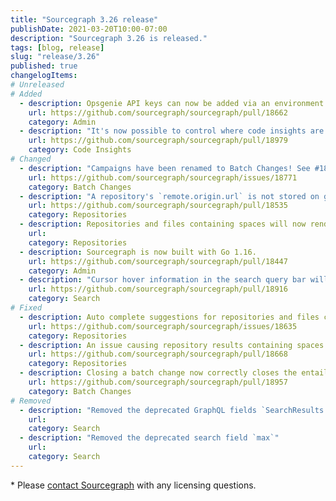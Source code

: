```yaml
---
title: "Sourcegraph 3.26 release"
publishDate: 2021-03-20T10:00-07:00
description: "Sourcegraph 3.26 is released."
tags: [blog, release]
slug: "release/3.26"
published: true
changelogItems:
# Unreleased
# Added
  - description: Opsgenie API keys can now be added via an environment variable.
    url: https://github.com/sourcegraph/sourcegraph/pull/18662
    category: Admin
  - description: "It's now possible to control where code insights are displayed through the boolean settings `insights.displayLocation.homepage`, `insights.displayLocation.insightsPage` and `insights.displayLocation.directory`."
    url: https://github.com/sourcegraph/sourcegraph/pull/18979
    category: Code Insights
# Changed
  - description: "Campaigns have been renamed to Batch Changes! See #18771 for a detailed log on what has been renamed."
    url: https://github.com/sourcegraph/sourcegraph/issues/18771
    category: Batch Changes
  - description: "A repository's `remote.origin.url` is not stored on gitserver disk anymore. Note: if you use the experimental feature `customGitFetch` your setting may need to be updated to specify the remote URL."
    url: https://github.com/sourcegraph/sourcegraph/pull/18535
    category: Repositories
  - description: Repositories and files containing spaces will now render with escaped spaces in the query bar rather than being
    url:
    category: Repositories
  - description: Sourcegraph is now built with Go 1.16.
    url: https://github.com/sourcegraph/sourcegraph/pull/18447
    category: Admin
  - description: "Cursor hover information in the search query bar will now display after 150ms (previously 0ms)."
    url: https://github.com/sourcegraph/sourcegraph/pull/18916
    category: Search
# Fixed
  - description: Auto complete suggestions for repositories and files containing spaces will now be automatically escaped when accepting the suggestion.
    url: https://github.com/sourcegraph/sourcegraph/issues/18635
    category: Repositories
  - description: An issue causing repository results containing spaces to not be clickable in some cases.
    url: https://github.com/sourcegraph/sourcegraph/pull/18668
    category: Repositories
  - description: Closing a batch change now correctly closes the entailed changesets, when requested by the user.
    url: https://github.com/sourcegraph/sourcegraph/pull/18957
    category: Batch Changes
# Removed
  - description: "Removed the deprecated GraphQL fields `SearchResults.repositoriesSearched` and `SearchResults.indexedRepositoriesSearched`."
    url:
    category: Search
  - description: "Removed the deprecated search field `max`"
    url:
    category: Search
---
```

\* Please [contact Sourcegraph](https://about.sourcegraph.com/contact/sales/) with any licensing questions.
